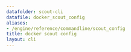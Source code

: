 ```yaml
---
datafolder: scout-cli
datafile: docker_scout_config
aliases:
- /engine/reference/commandline/scout_config
title: docker scout config
layout: cli
---
```


<!--
This page is automatically generated from Docker's source code. If you want to
suggest a change to the text that appears here, open a ticket in the source
repository on GitHub:

https://github.com/docker/scout-cli
-->
